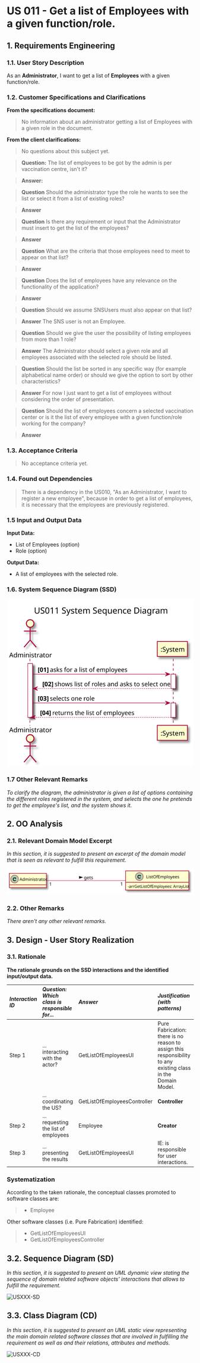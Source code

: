 # US 011 - Get a list of Employees with a given function/role.

## 1. Requirements Engineering



### 1.1. User Story Description

As an **Administrator**, I want to get a list of **Employees** with a given function/role.

### 1.2. Customer Specifications and Clarifications

**From the specifications document:**

> No information about an administrator getting a list of Employees with a given role in the document.


**From the client clarifications:**

> No questions about this subject yet.


> **Question:** The list of employees to be got by the admin is per vaccination centre, isn't it?

> **Answer:** 

> **Question** Should the administrator type the role he wants to see the list or select it from a list of existing  roles?

> **Answer**

> **Question** Is there any requirement or input that the Administrator must insert to get the list of the employees?

> **Answer**

> **Question** What are the criteria that those employees need to meet to appear on that list?

> **Answer**


> **Question** Does the list of employees have any relevance on the functionality of the application?

> **Answer**


> **Question** Should we assume SNSUsers must also appear on that list?

> **Answer** The SNS user is not an Employee.

> **Question** Should we give the user the possibility of listing employees from more than 1 role?

> **Answer** The Administrator should select a given role and all employees associated with the selected role should be listed.


> **Question** Should the list be sorted in any specific way (for example alphabetical name order) or should we give the option to sort by other characteristics?

> **Answer** For now I just want to get a list of employees without considering the order of presentation.

> **Question** Should the list of employees concern a selected vaccination center or is it the list of every employee with a given function/role working for the company?
 
>  **Answer**

### 1.3. Acceptance Criteria

> No acceptance criteria yet.

### 1.4. Found out Dependencies

> There is a dependency in the US010, "As an Administrator, I want to register a new employee", because in order to get a list of employees, it is necessary that the employees are previously registered.

### 1.5 Input and Output Data

**Input Data:**

* List of Employees (option)
* Role (option)

**Output Data:**

* A list of employees with the selected role.

### 1.6. System Sequence Diagram (SSD)


![US011_SSD](US011_SSD.svg)

### 1.7 Other Relevant Remarks

*To clarify the diagram, the administrator is given a list of options containing the different roles registered in the system, and selects the one he pretends to get the employee's list, and the system shows it.*

## 2. OO Analysis

### 2.1. Relevant Domain Model Excerpt

*In this section, it is suggested to present an excerpt of the domain model that is seen as relevant to fulfill this requirement.*

![US011_MD](US011_MD.svg)

### 2.2. Other Remarks

*There aren't any other relevant remarks.*



## 3. Design - User Story Realization

### 3.1. Rationale

**The rationale grounds on the SSD interactions and the identified input/output data.**

| **_Interaction ID_** | **_Question: Which class is responsible for..._** | **_Answer_**  | **_Justification (with patterns)_**  |
|:-------------  |:--------------------- |:------------|:---------------------------- |
| Step 1  		 |	... interacting with the actor?	 |       GetListOfEmployeesUI      |    Pure Fabrication: there is no reason to assign this responsibility to any existing class in the Domain Model. | Step 2  		 |							 |             |                              |
| |... coordinating the US? | GetListOfEmployeesController| **Controller** |
| Step 2  		 |		... requesting the list of employees					 |   Employee          |      **Creator**         |
| Step 3  		 |		... presenting the results  |  GetListOfEmployeesUI           |         IE: is responsible for user interactions.           |



### Systematization ##

According to the taken rationale, the conceptual classes promoted to software classes are:

> * Employee

Other software classes (i.e. Pure Fabrication) identified:
> * GetListOfEmployeesUI
> * GetListOfEmployeesController

## 3.2. Sequence Diagram (SD)

*In this section, it is suggested to present an UML dynamic view stating the sequence of domain related software objects' interactions that allows to fulfill the requirement.*

![USXXX-SD](USXXX-SD.svg)

## 3.3. Class Diagram (CD)

*In this section, it is suggested to present an UML static view representing the main domain related software classes that are involved in fulfilling the requirement as well as and their relations, attributes and methods.*

![USXXX-CD](USXXX-CD.svg)